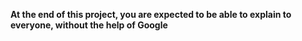 __At the end of this project, you are expected to be able to explain to everyone, without the help of Google__
